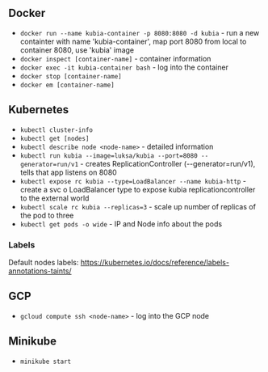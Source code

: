 ## Docker

* `docker run --name kubia-container -p 8080:8080 -d kubia` - run a new containter with name 'kubia-container', 
  map port 8080 from local to container 8080, use 'kubia' image
* `docker inspect [container-name]` - container information
* `docker exec -it kubia-container bash` - log into the container
* `docker stop [container-name]` 
* `docker em [container-name]` 


## Kubernetes

* `kubectl cluster-info`
* `kubectl get [nodes]`
* `kubectl describe node <node-name>` - detailed information
* `kubectl run kubia --image=luksa/kubia --port=8080 --generator=run/v1` - creates ReplicationController (--generator=run/v1),
tells that app listens on 8080
* `kubectl expose rc kubia --type=LoadBalancer --name kubia-http` - create a svc o LoadBalancer type to expose
 kubia replicationcontroller to the external world
* `kubectl scale rc kubia --replicas=3` - scale up number of replicas of the pod to three
* `kubectl get pods -o wide` - IP and Node info about the pods

### Labels

Default nodes labels: https://kubernetes.io/docs/reference/labels-annotations-taints/

## GCP

* `gcloud compute ssh <node-name>` - log into the GCP node

## Minikube

* `minikube start`
